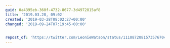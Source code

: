 ```yaml
---
guid: 0a4395eb-360f-4732-8677-3d4972815af8
title: '2019.03.28, 09:02'
created: '2019-03-28T08:02:27+00:00'
changed: '2019-09-24T07:19:45+00:00'


repost_of: 'https://twitter.com/LeonieWatson/status/1110872081573576704?s=19'
---
```


